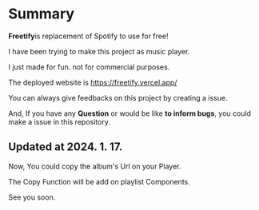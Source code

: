 # Summary
**Freetify**is replacement of Spotify to use for free!

I have been trying to make this project as music player.

I just made for fun. not for commercial purposes.

The deployed website is https://freetify.vercel.app/ 

You can always give feedbacks on this project by creating a issue.

And, If you have any **Question** or would be like **to inform bugs**, you could make a issue in this repository.

## Updated at 2024. 1. 17.

Now, You could copy the album's Url on your Player.

The Copy Function will be add on playlist Components.

See you soon.